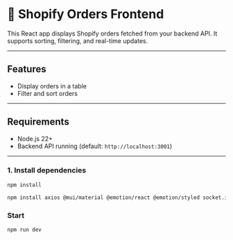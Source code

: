 # 🛒 Shopify Orders Frontend

This React app displays Shopify orders fetched from your backend API. It supports sorting, filtering, and real-time updates.

---

## Features

- Display orders in a table  
- Filter and sort orders   

---

## Requirements

- Node.js 22+  
- Backend API running (default: `http://localhost:3001`)  

---


### 1. Install dependencies

```bash
npm install
```

```bash
npm install axios @mui/material @emotion/react @emotion/styled socket.io-client
```

### Start 
```bash
npm run dev
```